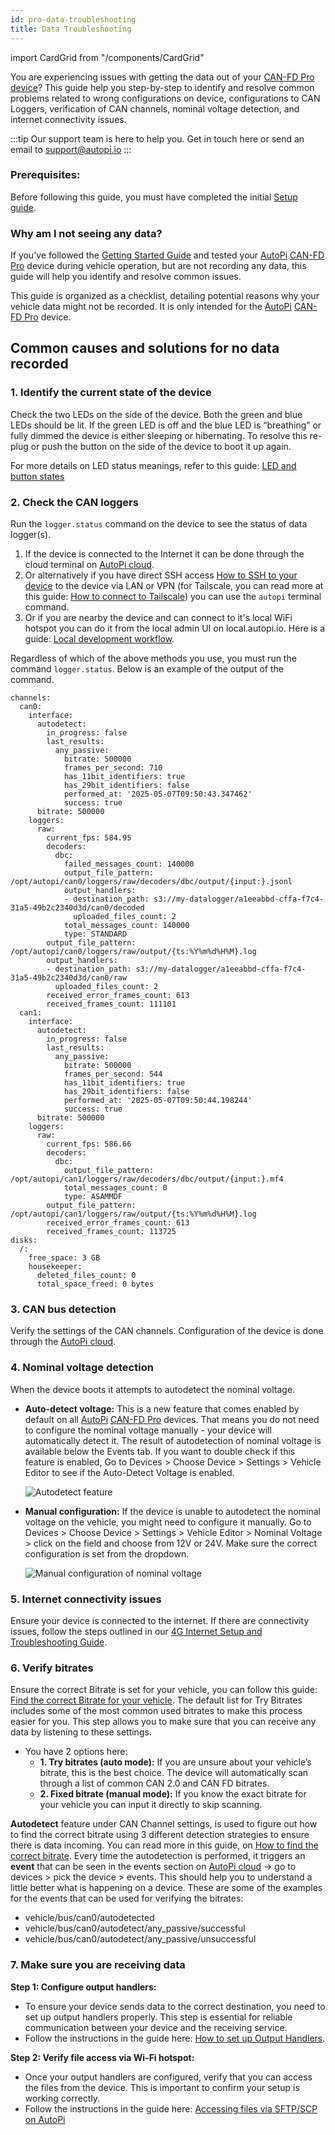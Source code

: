 ```yaml
---
id: pro-data-troubleshooting
title: Data Troubleshooting
---
```


import CardGrid from "/components/CardGrid"


You are experiencing issues with getting the data out of your [CAN-FD Pro device](https://shop.autopi.io/products/autopi-can-fd-pro)? This guide help you step-by-step to identify and resolve common problems related to wrong configurations on device, configurations to CAN Loggers, verification of CAN channels, nominal voltage detection, and internet connectivity issues. 

:::tip Our support team is here to help you.
Get in touch here or send an email to support@autopi.io
:::

### Prerequisites:
Before following this guide, you must have completed the initial [Setup guide](https://docs.autopi.io/getting_started/autopi_canfd_pro/).

### Why am I not seeing any data? 
If you've followed the [Getting Started Guide](/getting_started/autopi_canfd_pro/index.md)
and tested your [AutoPi](https://www.autopi.io) [CAN-FD Pro](https://www.autopi.io/hardware/autopi-canfd-pro) device during vehicle operation, but are not recording any data, this guide will help you identify and resolve common issues. 

This guide is organized as a checklist, detailing potential reasons why your vehicle
data might not be recorded. It is only intended for the
[AutoPi](https://www.autopi.io) [CAN-FD Pro](https://www.autopi.io/hardware/autopi-canfd-pro) device.  

## Common causes and solutions for no data recorded

### 1. Identify the current state of the device

Check the two LEDs on the side of the device. Both the green and blue LEDs should be lit. If the green LED is off and the blue LED is “breathing” or fully dimmed the device is either sleeping or hibernating. To resolve this re-plug or push the button on the side of the device to boot it up again.

For more details on LED status meanings, refer to this guide: [LED and button states](https://docs.autopi.io/hardware/autopi_canfd_pro/pro-led-and-button/)

### 2. Check the CAN loggers

Run the `logger.status` command on the device to see the status of data logger(s).

1. If the device is connected to the Internet it can be done through the cloud terminal on [AutoPi cloud](https://my.autopi.io/).
2. Or alternatively if you have direct SSH access [How to SSH to your device](https://docs.autopi.io/developer_guides/how-to-ssh-to-your-device/) to the device via LAN or VPN (for Tailscale, you can read more at this guide: [How to connect to Tailscale](https://docs.autopi.io/getting_started/autopi_canfd_pro/how_to_connect_to_tailscale/)) you can use the `autopi` terminal command.
3. Or if you are nearby the device and can connect to it's local WiFi hotspot you can do it from the local admin UI on local.autopi.io. Here is a guide: [Local development workflow](https://docs.autopi.io/developer_guides/local-development-workflow/). 

Regardless of which of the above methods you use, you must run the command `logger.status`. Below is an example of the output of the command.

```
channels:
  can0:
    interface:
      autodetect:
        in_progress: false
        last_results:
          any_passive:
            bitrate: 500000
            frames_per_second: 710
            has_11bit_identifiers: true
            has_29bit_identifiers: false
            performed_at: '2025-05-07T09:50:43.347462'
            success: true
      bitrate: 500000
    loggers:
      raw:
        current_fps: 584.95
        decoders:
          dbc:
            failed_messages_count: 140000
            output_file_pattern: /opt/autopi/can0/loggers/raw/decoders/dbc/output/{input:}.jsonl
            output_handlers:
            - destination_path: s3://my-datalogger/a1eeabbd-cffa-f7c4-31a5-49b2c2340d3d/can0/decoded
              uploaded_files_count: 2
            total_messages_count: 140000
            type: STANDARD
        output_file_pattern: /opt/autopi/can0/loggers/raw/output/{ts:%Y%m%d%H%M}.log
        output_handlers:
        - destination_path: s3://my-datalogger/a1eeabbd-cffa-f7c4-31a5-49b2c2340d3d/can0/raw
          uploaded_files_count: 2
        received_error_frames_count: 613
        received_frames_count: 111101
  can1:
    interface:
      autodetect:
        in_progress: false
        last_results:
          any_passive:
            bitrate: 500000
            frames_per_second: 544
            has_11bit_identifiers: true
            has_29bit_identifiers: false
            performed_at: '2025-05-07T09:50:44.198244'
            success: true
      bitrate: 500000
    loggers:
      raw:
        current_fps: 586.66
        decoders:
          dbc:
            output_file_pattern: /opt/autopi/can1/loggers/raw/decoders/dbc/output/{input:}.mf4
            total_messages_count: 0
            type: ASAMMDF
        output_file_pattern: /opt/autopi/can1/loggers/raw/output/{ts:%Y%m%d%H%M}.log
        received_error_frames_count: 613
        received_frames_count: 113725
disks:
  /:
    free_space: 3 GB
    housekeeper:
      deleted_files_count: 0
      total_space_freed: 0 bytes
```

### 3. CAN bus detection

Verify the settings of the CAN channels. Configuration of the device is done through the [AutoPi cloud](https://my.autopi.io/). 

### 4. Nominal voltage detection

When the device boots it attempts to autodetect the nominal voltage.

* **Auto-detect voltage:** This is a new feature that comes enabled by default on all [AutoPi](https://www.autopi.io) [CAN-FD Pro](https://www.autopi.io/hardware/autopi-canfd-pro) devices. That means you do not need to configure the nominal voltage manually - your device will automatically detect it. The result of autodetection of nominal voltage is available below the Events tab.
If you want to double check if this feature is enabled, Go to Devices > Choose Device > Settings > Vehicle Editor to see if the Auto-Detect Voltage is enabled.

    ![Autodetect feature](/img/getting_started/autopi_canfd_pro/autodetect_voltage.png)

* **Manual configuration:** If the device is unable to autodetect the nominal voltage on the vehicle, you might need to configure it manually. Go to Devices > Choose Device > Settings > Vehicle Editor > Nominal Voltage > click on the field and choose from 12V or 24V. Make sure the correct configuration is set from the dropdown.  

    ![Manual configuration of nominal voltage](/img/getting_started/autopi_canfd_pro/nominal_voltage.png)

### 5. Internet connectivity issues 

Ensure your device is connected to the internet. If there are connectivity issues,
follow the steps outlined in our [4G Internet Setup and Troubleshooting Guide](https://docs.autopi.io/getting_started/autopi_canfd_pro/pro-4g-internet-setup-troubleshooting/).

### 6. Verify bitrates 

Ensure the correct Bitrate is set for your vehicle, you can follow this guide: [Find the correct Bitrate for your vehicle](https://docs.autopi.io/getting_started/autopi_canfd_pro/pro-user-guide/#step-4-try-bitrates-or-use-fixed-bitrate). The default list for Try Bitrates includes some of the most common used bitrates to make this process easier for you. This step allows you to make sure that you can receive any data by listening to these settings. 
* You have 2 options here: 
  * **1. Try bitrates (auto mode):**
      If you are unsure about your vehicle’s bitrate, this is the best choice.
        The device will automatically scan through a list of common CAN 2.0 and CAN FD bitrates.
  * **2. Fixed bitrate (manual mode):**
    If you know the exact bitrate for your vehicle you can input it directly to skip scanning. 

**Autodetect** feature under CAN Channel settings, is used to figure out how to find the correct bitrate using 3 different detection strategies to ensure there is data incoming. You can read more in this guide, on [How to find the correct bitrate](https://docs.autopi.io/getting_started/autopi_canfd_pro/pro-user-guide/#step-3-autodetect-how-to-find-the-correct-bitrate). Every time the autodetection is performed, it triggers an **event** that can be seen in the events section on [AutoPi cloud](https://my.autopi.io/) -> go to devices > pick the device > events. This should help you to understand a little better what is happening on a device. These are some of the examples for the events that can be used for verifying the bitrates: 
- vehicle/bus/can0/autodetected 
- vehicle/bus/can0/autodetect/any_passive/successful 
- vehicle/bus/can0/autodetect/any_passive/unsuccessful 


### 7. Make sure you are receiving data

**Step 1: Configure output handlers:**
* To ensure your device sends data to the correct destination, you need to set up output handlers properly. This step is essential for reliable communication between your device and the receiving service.
* Follow the instructions in the guide here: [How to set up Output Handlers](https://docs.autopi.io/getting_started/autopi_canfd_pro/pro-user-guide/#step-4-outputs). 

**Step 2: Verify file access via Wi-Fi hotspot:**
* Once your output handlers are configured, verify that you can access the files from the device. This is important to confirm your setup is working correctly.
* Follow the instructions in the guide here: [Accessing files via SFTP/SCP on AutoPi](https://docs.autopi.io/getting_started/autopi_canfd_pro/accessing-files-via-sftp-on-autopi/)


